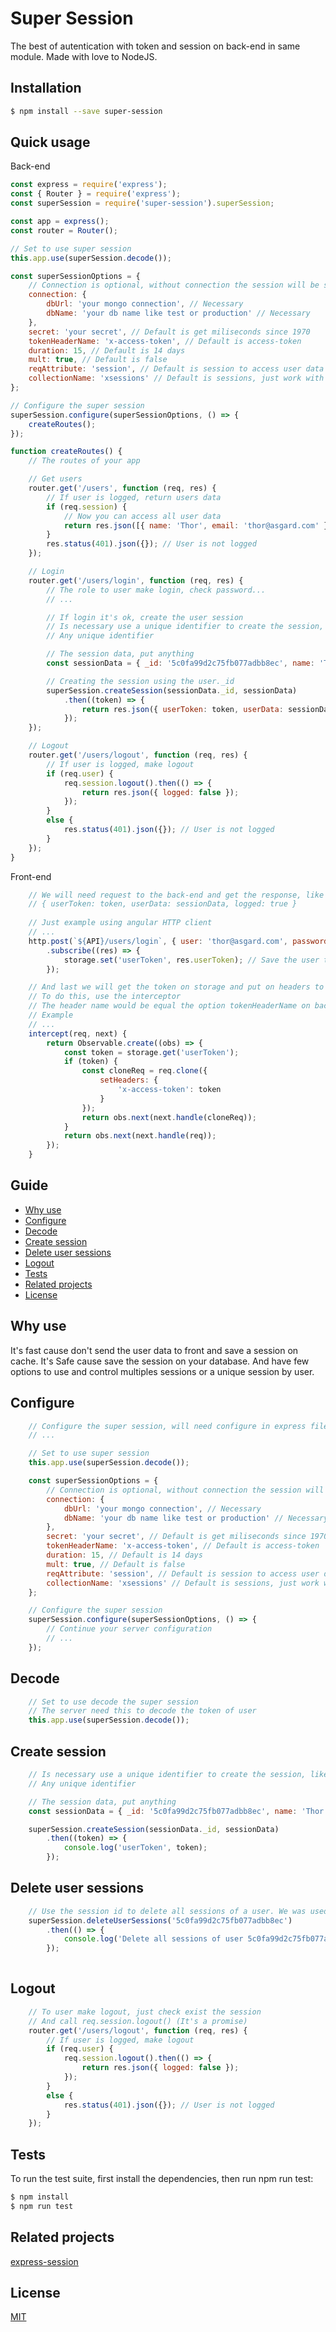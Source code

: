 # Super Session
The best of autentication with token and session on back-end in same module. Made with love to NodeJS.

## Installation

```bash
$ npm install --save super-session
```

## Quick usage

Back-end
```javascript
const express = require('express');
const { Router } = require('express');
const superSession = require('super-session').superSession;

const app = express();
const router = Router();

// Set to use super session
this.app.use(superSession.decode());

const superSessionOptions = {
    // Connection is optional, without connection the session will be saved on cache
    connection: {
        dbUrl: 'your mongo connection', // Necessary
        dbName: 'your db name like test or production' // Necessary
    },
    secret: 'your secret', // Default is get miliseconds since 1970
    tokenHeaderName: 'x-access-token', // Default is access-token
    duration: 15, // Default is 14 days
    mult: true, // Default is false
    reqAttribute: 'session', // Default is session to access user data use req.session. This value can be changed to any word, then use req.anything
    collectionName: 'xsessions' // Default is sessions, just work with connection to mongo
};

// Configure the super session
superSession.configure(superSessionOptions, () => {
    createRoutes();
});

function createRoutes() {
    // The routes of your app

    // Get users
    router.get('/users', function (req, res) {
        // If user is logged, return users data
        if (req.session) {
            // Now you can access all user data
            return res.json([{ name: 'Thor', email: 'thor@asgard.com' }]);
        }
        res.status(401).json({}); // User is not logged
    });

    // Login
    router.get('/users/login', function (req, res) {
        // The role to user make login, check password...
        // ...

        // If login it's ok, create the user session
        // Is necessary use a unique identifier to create the session, like _id or email
        // Any unique identifier

        // The session data, put anything
        const sessionData = { _id: '5c0fa99d2c75fb077adbb8ec', name: 'Thor', email: 'thor@asgard.com', permissions: ['list-users', 'all'] };

        // Creating the session using the user._id
        superSession.createSession(sessionData._id, sessionData)
            .then((token) => {
                return res.json({ userToken: token, userData: sessionData, logged: true });
            });
    });

    // Logout
    router.get('/users/logout', function (req, res) {
        // If user is logged, make logout
        if (req.user) {
            req.session.logout().then(() => {
                return res.json({ logged: false });
            });
        }
        else {
            res.status(401).json({}); // User is not logged
        }
    });
}
```

Front-end
```javascript
    // We will need request to the back-end and get the response, like this
    // { userToken: token, userData: sessionData, logged: true }
    
    // Just example using angular HTTP client
    // ...
    http.post(`${API}/users/login`, { user: 'thor@asgard.com', password: 'loki' })
        .subscribe((res) => {
            storage.set('userToken', res.userToken); // Save the user token on storage
        });

    // And last we will get the token on storage and put on headers to each request
    // To do this, use the interceptor
    // The header name would be equal the option tokenHeaderName on back-end
    // Example
    // ...
    intercept(req, next) {
        return Observable.create((obs) => {
            const token = storage.get('userToken');
            if (token) {
                const cloneReq = req.clone({
                    setHeaders: {
                        'x-access-token': token
                    }
                });
                return obs.next(next.handle(cloneReq));
            }
            return obs.next(next.handle(req));
        });
    }
``` 

## Guide
* [Why use](#why-use)
* [Configure](#configure)
* [Decode](#decode)
* [Create session](#create-session)
* [Delete user sessions](#delete-user-sessions)
* [Logout](#logout)
* [Tests](#tests)
* [Related projects](#related-projects)
* [License](#license)

## Why use
It's fast cause don't send the user data to front and save a session on cache. It's Safe cause save the session on your database.
And have few options to use and control multiples sessions or a unique session by user.

## Configure
```javascript
    // Configure the super session, will need configure in express file
    // ...

    // Set to use super session
    this.app.use(superSession.decode());

    const superSessionOptions = {
        // Connection is optional, without connection the session will be saved on cache
        connection: {
            dbUrl: 'your mongo connection', // Necessary
            dbName: 'your db name like test or production' // Necessary
        },
        secret: 'your secret', // Default is get miliseconds since 1970
        tokenHeaderName: 'x-access-token', // Default is access-token
        duration: 15, // Default is 14 days
        mult: true, // Default is false
        reqAttribute: 'session', // Default is session to access user data use req.session. This value can be changed to any word, then use req.anything
        collectionName: 'xsessions' // Default is sessions, just work with connection to mongo
    };

    // Configure the super session
    superSession.configure(superSessionOptions, () => {
        // Continue your server configuration
        // ...
    });
```

## Decode
```javascript
    // Set to use decode the super session
    // The server need this to decode the token of user
    this.app.use(superSession.decode());
```

## Create session
```javascript
    // Is necessary use a unique identifier to create the session, like _id or email
    // Any unique identifier

    // The session data, put anything
    const sessionData = { _id: '5c0fa99d2c75fb077adbb8ec', name: 'Thor', email: 'thor@asgard.com', permissions: ['list-users', 'all'] };

    superSession.createSession(sessionData._id, sessionData)
        .then((token) => {
            console.log('userToken', token);
        });
```

## Delete user sessions
```javascript
    // Use the session id to delete all sessions of a user. We was used the user id, then send the userId
    superSession.deleteUserSessions('5c0fa99d2c75fb077adbb8ec')
        .then(() => {
            console.log('Delete all sessions of user 5c0fa99d2c75fb077adbb8ec');
        });
    
```

## Logout
```javascript
    // To user make logout, just check exist the session
    // And call req.session.logout() (It's a promise)
    router.get('/users/logout', function (req, res) {
        // If user is logged, make logout
        if (req.user) {
            req.session.logout().then(() => {
                return res.json({ logged: false });
            });
        }
        else {
            res.status(401).json({}); // User is not logged
        }
    });
``` 

## Tests
To run the test suite, first install the dependencies, then run npm run test:

```bash
$ npm install
$ npm run test
```

## Related projects
[express-session](https://github.com/expressjs/session)

## License
[MIT](LICENSE)
